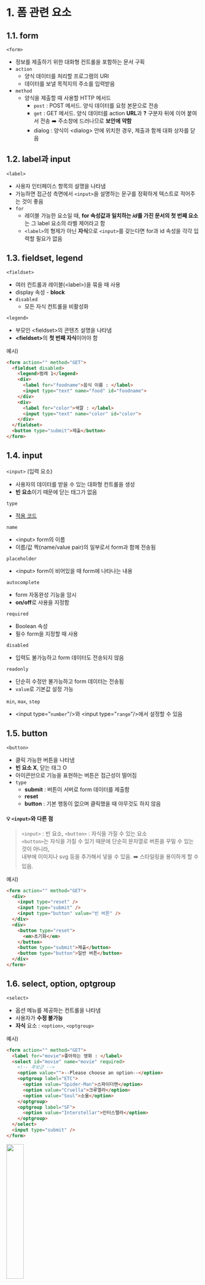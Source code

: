 # 1. 폼 관련 요소
## 1.1. form
`<form>`
 * 정보를 제출하기 위한 대화형 컨트롤을 포함하는 문서 구획
 * `action`
   - 양식 데이터를 처리할 프로그램의 URI
   - 데이터를 보낼 목적지의 주소를 입력받음
 * `method`
   - 양식을 제출할 때 사용할 HTTP 메서드
     + `post` : POST 메서드. 양식 데이터를 요청 본문으로 전송
     + `get` : GET 메서드. 양식 데이터를 action **URL**과 **?** 구분자 뒤에 이어 붙여서 전송 ➡️ 주소창에 드러나므로 **보안에 약함**
     + dialog : 양식이 \<dialog> 안에 위치한 경우, 제출과 함께 대화 상자를 닫음

## 1.2. label과 input
`<label>`
 * 사용자 인터페이스 항목의 설명을 나타냄
 * 가능하면 접근성 측면에서 `<input>`을 설명하는 문구를 정확하게 텍스트로 적어주는 것이 좋음
 * `for`
   - 레이블 가능한 요소일 때, **for 속성값과 일치하는 <i>id</i>를 가진 문서의 첫 번째 요소**는 그 label 요소의 라벨 제어라고 함
   - `<label>`의 형제가 아닌 **자식**으로 `<input>`를 갖는다면 for과 id 속성을 각각 입력할 필요가 없음


## 1.3. fieldset, legend
`<fieldset>`
 * 여러 컨트롤과 레이블(\<label>)을 묶을 때 사용
 * display 속성 - **block**
 * `disabled`
   - 모든 자식 컨트롤을 비활성화
  
`<legend>`
 - 부모인 \<fieldset>의 콘텐츠 설명을 나타냄
 - <b>\<fieldset></b>의 **첫 번째 자식**이어야 함

예시)
```html
<form action="" method="GET">
  <fieldset disabled>
    <legend>범례 1</legend>
    <div>
      <label for="foodname">음식 이름 : </label>
      <input type="text" name="food" id="foodname">
    </div>
    <div>
      <label for="color">색깔 : </label>
      <input type="text" name="color" id="color">
    </div>
  </fieldset>
  <button type="submit">제출</button>
</form>
```

## 1.4. input
`<input>` (입력 요소)
 - 사용자의 데이터를 받을 수 있는 대화형 컨트롤을 생성
 - **빈 요소**이기 때문에 닫는 태그가 없음

`type`
 - [적용 코드](../practice/html/ex_2.html)

`name`
 - \<input> form의 이름
 - 이름/값 짝(name/value pair)의 일부로서 form과 함께 전송됨

`placeholder`
 - \<input> form이 비어있을 때 form에 나타나는 내용

`autocomplete`
 - form 자동완성 기능을 암시
 - **on/off**로 사용을 지정함

`required`
 - Boolean 속성
 - 필수 form을 지정할 때 사용

`disabled`
 - 입력도 불가능하고 form 데이터도 전송되지 않음
  
`readonly`
 - 단순히 수정만 불가능하고 form 데이터는 전송됨
 - `value`로 기본값 설정 가능

`min`, `max`, `step`
 - \<input type="`number`"/>와 \<input type="`range`"/>에서 설정할 수 있음

## 1.5. button
`<button>`
 * 클릭 가능한 버튼을 나타냄
 * **빈 요소 X**, 닫는 태그 O
 * 아이콘만으로 기능을 표현하는 버튼은 접근성이 떨어짐
 * `type`
   - **submit** : 버튼이 서버로 form 데이터를 제출함
   - **reset**
   - **button** : 기본 행동이 없으며 클릭했을 때 아무것도 하지 않음
  
#### 💡 `<input>`와 다른 점
 > `<input>` : 빈 요소, `<button>` : 자식을 가질 수 있는 요소<br>
 > `<button>`는 자식을 가질 수 있기 때문에 단순히 문자열로 버튼을 꾸밀 수 있는 것이 아니라,<br>
 > 내부에 이미지나 svg 등을 추가해서 넣을 수 있음. ➡️ 스타일링을 용이하게 할 수 있음.

예시)
```html
<form action="" method="GET">
  <div>
    <input type="reset" />
    <input type="submit" />
    <input type="button" value="빈 버튼" />
  </div>
  <div>
    <button type="reset">
      <em>초기화</em>
    </button>
    <button type="submit">제출</button>
    <button type="button">일반 버튼</button>
  </div>
</form>
```

## 1.6. select, option, optgroup
`<select>`
 - 옵션 메뉴를 제공하는 컨트롤을 나타냄
 - 사용자가 **수정 불가능**
 - **자식** 요소 : `<option>`, `<optgroup>`

예시)
```html
<form action="" method="GET">
  <label for="movie">좋아하는 영화 : </label>
  <select id="movie" name="movie" required>
    <!-- 후보군 -->
    <option value="">--Please choose an option--</option>
    <optgroup label="ETC">
      <option value="Spider-Man">스파이더맨</option>
      <option value="Cruella">크루엘라</option>
      <option value="Soul">소울</option>
    </optgroup>
    <optgroup label="SF">
      <option value="Interstellar">인터스텔라</option>
    </optgroup>
  </select>
  <input type="submit" />
</form>
```

<img src="../IV_ETC/screenshot/210903_1.png" width="30%"/>


## 1.7. input - list 속성과 datalist
`list`
 - \<datalist>의 **id**를 가리킴
 
`<datalist>`
 - 다른 컨트롤에서 고를 수 있는 가능한 선택지를 추천하는 \<option> 여럿을 담음
 - 사용자가 **수정 가능**

예시)
```html
<form action="" method="GET">
  <label for="movie">좋아하는 영화 : </label>
  <input type="text" id="movie" name="movie" list="movie-list"/>
  <datalist id="movie-list">
    <!-- 후보군 -->
    <option>스파이더맨</option>
    <option>크루엘라</option>
    <option>소울</option>
  </datalist>
  <input type="submit" />
</form>
```

<img src="../IV_ETC/screenshot/210903_2.png" width="30%"/>

## 1.8. textarea
 - \<input type="text">와 비슷함
 - **멀티라인** 일반 텍스트 편집 컨트롤
 - **빈 요소 X**, 닫는 태그 O
 - `rows="숫자"`, `cols="숫자"`, `disabled`, `readonly`, `placeholder`, `required`, ...


# 2. 전역 속성
## 2.1. class, id
## 2.2. style
## 2.3. title
## 2.4. lang
## 2.5. data
## 2.6. draggable
## 2.7. hidden
